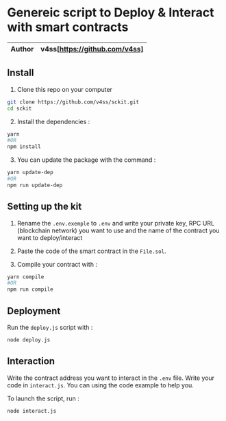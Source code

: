 # Genereic script to Deploy & Interact with smart contracts

| Author | v4ss[https://github.com/v4ss] |
| ------ | ----------------------------- |

## Install

1. Clone this repo on your computer

```bash
git clone https://github.com/v4ss/sckit.git
cd sckit
```

2. Install the dependencies :

```bash
yarn
#OR
npm install
```

3. You can update the package with the command :

```bash
yarn update-dep
#OR
npm run update-dep
```

## Setting up the kit

1. Rename the `.env.exemple` to `.env` and write your private key, RPC URL (blockchain network) you want to use and the name of the contract you want to deploy/interact

2. Paste the code of the smart contract in the `File.sol`.

3. Compile your contract with :

```bash
yarn compile
#OR
npm run compile
```

## Deployment

Run the `deploy.js` script with :

```bash
node deploy.js
```

## Interaction

Write the contract address you want to interact in the `.env` file.
Write your code in `interact.js`. You can using the code example to help you.

To launch the script, run :

```bash
node interact.js
```
